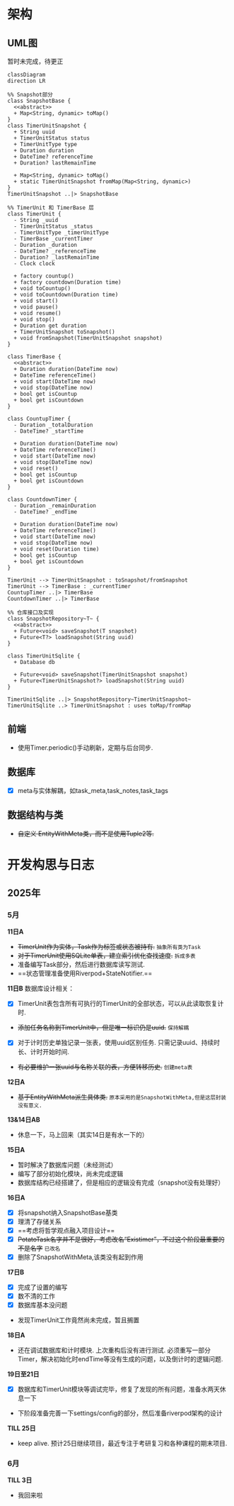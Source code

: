# 架构
## UML图
暂时未完成，待更正

```mermaid
classDiagram
direction LR

%% Snapshot部分
class SnapshotBase {
  <<abstract>>
  + Map<String, dynamic> toMap()
}
class TimerUnitSnapshot {
  + String uuid
  + TimerUnitStatus status
  + TimerUnitType type
  + Duration duration
  + DateTime? referenceTime
  + Duration? lastRemainTime

  + Map<String, dynamic> toMap()
  + static TimerUnitSnapshot fromMap(Map<String, dynamic>)
}
TimerUnitSnapshot ..|> SnapshotBase

%% TimerUnit 和 TimerBase 层
class TimerUnit {
  - String _uuid
  - TimerUnitStatus _status
  - TimerUnitType _timerUnitType
  - TimerBase _currentTimer
  - Duration _duration
  - DateTime? _referenceTime
  - Duration? _lastRemainTime
  - Clock clock

  + factory countup()
  + factory countdown(Duration time)
  + void toCountup()
  + void toCountdown(Duration time)
  + void start()
  + void pause()
  + void resume()
  + void stop()
  + Duration get duration
  + TimerUnitSnapshot toSnapshot()
  + void fromSnapshot(TimerUnitSnapshot snapshot)
}

class TimerBase {
  <<abstract>>
  + Duration duration(DateTime now)
  + DateTime referenceTime()
  + void start(DateTime now)
  + void stop(DateTime now)
  + bool get isCountup
  + bool get isCountdown
}

class CountupTimer {
  - Duration _totalDuration
  - DateTime? _startTime

  + Duration duration(DateTime now)
  + DateTime referenceTime()
  + void start(DateTime now)
  + void stop(DateTime now)
  + void reset()
  + bool get isCountup
  + bool get isCountdown
}

class CountdownTimer {
  - Duration _remainDuration
  - DateTime? _endTime

  + Duration duration(DateTime now)
  + DateTime referenceTime()
  + void start(DateTime now)
  + void stop(DateTime now)
  + void reset(Duration time)
  + bool get isCountup
  + bool get isCountdown
}

TimerUnit --> TimerUnitSnapshot : toSnapshot/fromSnapshot
TimerUnit --> TimerBase : _currentTimer
CountupTimer ..|> TimerBase
CountdownTimer ..|> TimerBase

%% 仓库接口及实现
class SnapshotRepository~T~ {
  <<abstract>>
  + Future<void> saveSnapshot(T snapshot)
  + Future<T?> loadSnapshot(String uuid)
}

class TimerUnitSqlite {
  + Database db

  + Future<void> saveSnapshot(TimerUnitSnapshot snapshot)
  + Future<TimerUnitSnapshot?> loadSnapshot(String uuid)
}

TimerUnitSqlite ..|> SnapshotRepository~TimerUnitSnapshot~
TimerUnitSqlite ..> TimerUnitSnapshot : uses toMap/fromMap
```

## 前端
- 使用Timer.periodic()手动刷新，定期与后台同步.

## 数据库
- [x] meta与实体解耦，如task_meta,task_notes,task_tags

## 数据结构与类
- ~~自定义 EntityWithMeta类，而不是使用Tuple2等.~~

# 开发构思与日志
## 2025年
### 5月
**11日A**
- ~~TimerUnit作为实体，Task作为标签或状态被持有.~~ `抽象所有类为Task`
- ~~对于TimerUnit使用SQLite单表，建立索引优化查找速度.~~ `拆成多表`
- 准备编写Task部分，然后进行数据库读写测试.
- ==状态管理准备使用Riverpod+StateNotifier.==

**11日B**
数据库设计相关：
- [x] TimerUnit表包含所有可执行的TimerUnit的全部状态，可以从此读取恢复计时.
- ~~添加任务名称到TimerUnit中，但是唯一标识仍是uuid.~~ `保持解耦`
- [x] 对于计时历史单独记录一张表，使用uuid区别任务. 只需记录uuid、持续时长、计时开始时间.
- ~~有必要维护一张uuid与名称关联的表，方便转移历史.~~ `创建meta表`

**12日A**
- ~~基于EntityWithMeta派生具体类.~~ `原本采用的是SnapshotWithMeta,但是这层封装没有意义. `

**13&14日AB**
- 休息一下，马上回来（其实14日是有水一下的）

**15日A**
- 暂时解决了数据库问题（未经测试）
- 编写了部分初始化模块，尚未完成逻辑
- 数据库结构已经搭建了，但是相应的逻辑没有完成（snapshot没有处理好）

**16日A**
- [x] 将snapshot纳入SnapshotBase基类
- [x] 理清了存储关系
- [x] ==考虑将哲学观点融入项目设计==
- [x] ~~PotatoTask名字并不是很好，考虑改名“Existimer”，不过这个阶段最重要的不是名字~~ `已改名`
- [x] 删除了SnapshotWithMeta,该类没有起到作用

**17日B**
- [x] 完成了设置的编写
- [x] 数不清的工作
- [x] 数据库基本没问题
- 发现TimerUnit工作竟然尚未完成，暂且搁置

**18日A**
- 还在调试数据库和计时模块. 上次重构后没有进行测试. 必须重写一部分Timer，解决初始化时endTime等没有生成的问题，以及倒计时的逻辑问题. 

**19日至21日**
- [x] 数据库和TimerUnit模块等调试完毕，修复了发现的所有问题，准备水两天休息一下
- 下阶段准备完善一下settings/config的部分，然后准备riverpod架构的设计

**TILL 25日**
- keep alive. 预计25日继续项目，最近专注于考研复习和各种课程的期末项目.


### 6月
**TILL 3日**
- 我回来啦